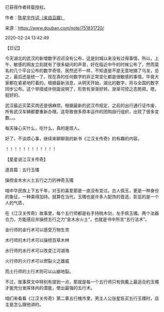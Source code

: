 已获得作者转载授权。


作者：[陈星宇作词（来自豆瓣）](https://www.douban.com/people/chenxingyu2009/)


来源：https://www.douban.com/note/751831720/


2020-02-24 13:42:49


【日记】  

今天湖北的武汉的新增数字迟迟没有公布，这是封城以来没有过得事情，所以，上午，敏感的网友立刻就有了很多疑问的声音，好在临近中午的时候公布了，然而莫名的几个平台公布的数字奇怪，居然还不一样，不知道是不是无意地搞了乌龙，总之，最后还是统一了。现在真的任何数字的非正常变化都是很敏感的事情，毕竟大家都在紧紧地盯着的。根据最新消息，从明天开始，湖北的数字，将与全国的数字同步公布。这个举措或许侧面说明了，形势有渐渐好转，渐渐可控之态势把。嗯，挺好的。  

武汉最近买菜买肉还是很麻烦，根据最新的武汉市规定，之前的出行通行证作废，所有武汉车辆都要重新办理。这导致很多原本运作的团购自行组织，出现了很多变数。。。  

每天操心买什么，吃什么，真的是烦人。  

好了，不谈烦心事，继续来聊聊我的新书《江汉关传奇》的有趣的内容。  

！！！！！！！！！！！！  

【星星说江汉关传奇】  

道具篇：五行玉镯  

操控金木水火土五行之力的神奇玉镯  

咱中华民族上下五千年，对玉的喜爱那是一直没有变过。古人佩玉，更是一种身份的象征，一种美得加持。就算在当代，玉镯也是许多人配饰的首选，彰显的是一个人的气质，  

在《江汉关传奇》故事里，每个五行师都是右手持桃木剑，左手佩玉镯。两个法器合力，方能感应并操控五行之力“金木水火土”，也就是书中所言“五行法术”。  

金行师的金行术可以感受万物生灵  

木行师的木行术可以操控百草木林  

水行师的水行术可以改变江河湖海  

火行师的火行术可以燃裂火之雄威  

而土行师的土行术则可以山崩地裂。  

不过，故事原文中特别有提到一点，那就是每一个五行师只有佩戴上最适合的玉镯才能充分发挥体内的潜能，使出最强的五行术。  

咱们来看看《江汉关传奇》第二章五行槐市里，男主人公张星铄买五行玉镯时，店主是怎么跟他讲的。  

